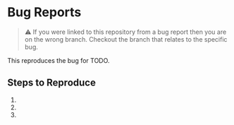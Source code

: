 # Bug Reports

> ⚠️ If you were linked to this repository from a bug report then you are on the wrong branch.
> Checkout the branch that relates to the specific bug.

This reproduces the bug for TODO.

## Steps to Reproduce

1.
1.
1.
